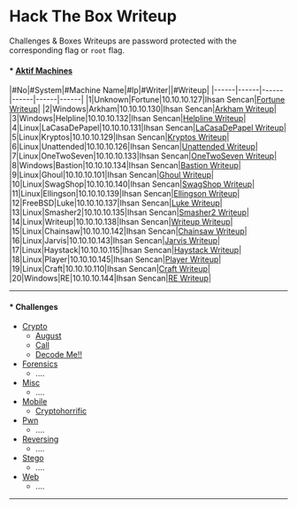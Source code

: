 # Hack The Box Writeup

Challenges & Boxes Writeups are password protected with the corresponding flag or ```root``` flag.

#### * [Aktif Machines](#)
|#No|#System|#Machine Name|#Ip|#Writer||#Writeup|
|------|------|------|------|------|------|
|1|Unknown|Fortune|10.10.10.127|Ihsan Sencan|[Fortune Writeup](#)|
|2|Windows|Arkham|10.10.10.130|Ihsan Sencan|[Arkham Writeup](#)|
|3|Windows|Helpline|10.10.10.132|Ihsan Sencan|[Helpline Writeup](#)|
|4|Linux|LaCasaDePapel|10.10.10.131|Ihsan Sencan|[LaCasaDePapel Writeup](#)|
|5|Linux|Kryptos|10.10.10.129|Ihsan Sencan|[Kryptos Writeup](#)|
|6|Linux|Unattended|10.10.10.126|Ihsan Sencan|[Unattended Writeup](#)|
|7|Linux|OneTwoSeven|10.10.10.133|Ihsan Sencan|[OneTwoSeven Writeup](#)|
|8|Windows|Bastion|10.10.10.134|Ihsan Sencan|[Bastion Writeup](#)|
|9|Linux|Ghoul|10.10.10.101|Ihsan Sencan|[Ghoul Writeup](#)|
|10|Linux|SwagShop|10.10.10.140|Ihsan Sencan|[SwagShop Writeup](#)|
|11|Linux|Ellingson|10.10.10.139|Ihsan Sencan|[Ellingson Writeup](#)|
|12|FreeBSD|Luke|10.10.10.137|Ihsan Sencan|[Luke Writeup](#)|
|13|Linux|Smasher2|10.10.10.135|Ihsan Sencan|[Smasher2 Writeup](#)|
|14|Linux|Writeup|10.10.10.138|Ihsan Sencan|[Writeup Writeup](#)|
|15|Linux|Chainsaw|10.10.10.142|Ihsan Sencan|[Chainsaw Writeup](#)|
|16|Linux|Jarvis|10.10.10.143|Ihsan Sencan|[Jarvis Writeup](#)|
|17|Linux|Haystack|10.10.10.115|Ihsan Sencan|[Haystack Writeup](#)|
|18|Linux|Player|10.10.10.145|Ihsan Sencan|[Player Writeup](#)|
|19|Linux|Craft|10.10.10.110|Ihsan Sencan|[Craft Writeup](#)|
|20|Windows|RE|10.10.10.144|Ihsan Sencan|[RE Writeup](#)|

------------

#### * Challenges
  * [Crypto](https://github.com/ihsansencan/HackTheBox/tree/master/Challenges/Crypto)
    * [August](https://github.com/ihsansencan/HackTheBox/raw/master/Challenges/Crypto/August_IhsanSencan.pdf)
    * [Call](https://github.com/ihsansencan/HackTheBox/raw/master/Challenges/Crypto/Call_IhsanSencan.pdf)
    * [Decode Me!!](https://github.com/ihsansencan/HackTheBox/raw/master/Challenges/Crypto/Decode_Me_IhsanSencan.pdf)
  * [Forensics](https://github.com/ihsansencan/HackTheBox/tree/master/Challenges/Forensics)
    * ....
  * [Misc](https://github.com/ihsansencan/HackTheBox/tree/master/Challenges/Misc)
    * ....
  * [Mobile](https://github.com/ihsansencan/HackTheBox/tree/master/Challenges/Mobile)
    * [Cryptohorrific](https://github.com/ihsansencan/HackTheBox/raw/master/Challenges/Mobile/Cryptohorrific_IhsanSencan.pdf)
  * [Pwn](https://github.com/ihsansencan/HackTheBox/tree/master/Challenges/Pwn)
    * ....
  * [Reversing](https://github.com/ihsansencan/HackTheBox/tree/master/Challenges/Reversing)
    * ....
  * [Stego](https://github.com/ihsansencan/HackTheBox/tree/master/Challenges/Stego)
    * ....
  * [Web](https://github.com/ihsansencan/HackTheBox/tree/master/Challenges/Web)
    * ....
------------
